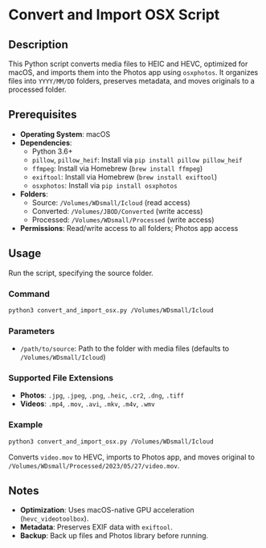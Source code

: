 # Convert and Import OSX Script

## Description
This Python script converts media files to HEIC and HEVC, optimized for macOS, and imports them into the Photos app using `osxphotos`. It organizes files into `YYYY/MM/DD` folders, preserves metadata, and moves originals to a processed folder.

## Prerequisites
- **Operating System**: macOS
- **Dependencies**:
  - Python 3.6+
  - `pillow`, `pillow_heif`: Install via `pip install pillow pillow_heif`
  - `ffmpeg`: Install via Homebrew (`brew install ffmpeg`)
  - `exiftool`: Install via Homebrew (`brew install exiftool`)
  - `osxphotos`: Install via `pip install osxphotos`
- **Folders**:
  - Source: `/Volumes/WDsmall/Icloud` (read access)
  - Converted: `/Volumes/JBOD/Converted` (write access)
  - Processed: `/Volumes/WDsmall/Processed` (write access)
- **Permissions**: Read/write access to all folders; Photos app access

## Usage
Run the script, specifying the source folder.

### Command
```bash
python3 convert_and_import_osx.py /Volumes/WDsmall/Icloud
```

### Parameters
- `/path/to/source`: Path to the folder with media files (defaults to `/Volumes/WDsmall/Icloud`)

### Supported File Extensions
- **Photos**: `.jpg`, `.jpeg`, `.png`, `.heic`, `.cr2`, `.dng`, `.tiff`
- **Videos**: `.mp4`, `.mov`, `.avi`, `.mkv`, `.m4v`, `.wmv`

### Example
```bash
python3 convert_and_import_osx.py /Volumes/WDsmall/Icloud
```
Converts `video.mov` to HEVC, imports to Photos app, and moves original to `/Volumes/WDsmall/Processed/2023/05/27/video.mov`.

## Notes
- **Optimization**: Uses macOS-native GPU acceleration (`hevc_videotoolbox`).
- **Metadata**: Preserves EXIF data with `exiftool`.
- **Backup**: Back up files and Photos library before running.